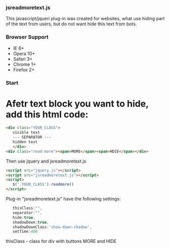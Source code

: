 ### jsreadmoretext.js

This javascript/jqueri plug-in was created for websites, what use hiding part of the text from users, but do not want hide this text from bots.

### Browser Support

  * IE 6+
  * Opera 10+
  * Safari 3+
  * Chrome 1+
  * Firefox 2+

### Start

# Afetr text block you want to hide, add this html code:
``` html
<div class="YOUR_CLASS">
   visible text
   --- SEPARATOR ---
   hidden text
   </div>
<div class="read-more"><span>MORE</span><span>HDIE</span></div>
```

Then use jquery and jsreadmoretext.js 
``` html
<script src="jquery.js"></script>
<script src="jsreadmoretext.js"></script>
<script>
   $('.YOUR_CLASS').readmore()
</script>
```

Plug-in "jsreadmoretext.js" have the following settings:
``` js
   thisClass:"",
   separator:"",
   hide:true,
   shadowDown:true,
   shadowDownClass:'show-down-shadow',
   setTime:400
```
thisClass - class for div with buttons MORE and HIDE
